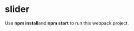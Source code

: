 # slider

Use <strong>npm install</strong>and <strong>npm start</strong> to run this webpack project.
